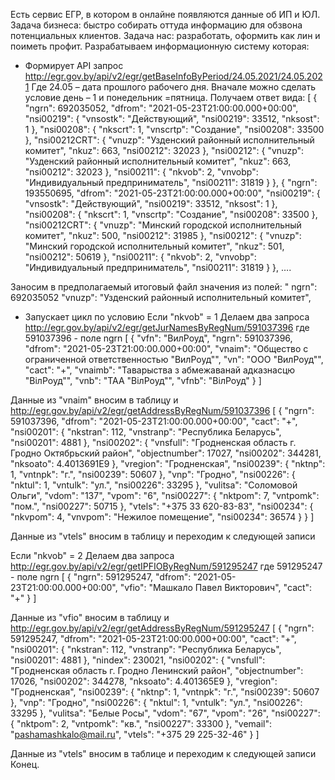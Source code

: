 Есть сервис ЕГР, в котором в онлайне появляются данные об ИП и ЮЛ. 
Задача бизнеса:  быстро собирать оттуда информацию для обзвона потенциальных клиентов.
Задача нас: разработать, оформить как лин и поиметь профит. 
Разрабатываем информационную систему которая: 
- Формирует API запрос http://egr.gov.by/api/v2/egr/getBaseInfoByPeriod/24.05.2021/24.05.2021
Где 24.05 – дата прошлого рабочего дня. Вначале можно сделать условие день – 1 и понедельник =пятница.
Получаем ответ вида:
[
    {
        "ngrn": 692035052,
        "dfrom": "2021-05-23T21:00:00.000+00:00",
        "nsi00219": {
            "vnsostk": "Действующий",
            "nsi00219": 33512,
            "nksost": 1
        },
        "nsi00208": {
            "nkscrt": 1,
            "vnscrtp": "Создание",
            "nsi00208": 33500
        },
        "nsi00212CRT": {
            "vnuzp": "Узденский районный исполнительный комитет",
            "nkuz": 663,
            "nsi00212": 32023
        },
        "nsi00212": {
            "vnuzp": "Узденский районный исполнительный комитет",
            "nkuz": 663,
            "nsi00212": 32023
        },
        "nsi00211": {
            "nkvob": 2,
            "vnvobp": "Индивидуальный предприниматель",
            "nsi00211": 31819
        }
    },
    {
        "ngrn": 193550695,
        "dfrom": "2021-05-23T21:00:00.000+00:00",
        "nsi00219": {
            "vnsostk": "Действующий",
            "nsi00219": 33512,
            "nksost": 1
        },
        "nsi00208": {
            "nkscrt": 1,
            "vnscrtp": "Создание",
            "nsi00208": 33500
        },
        "nsi00212CRT": {
            "vnuzp": "Минский городской исполнительный комитет",
            "nkuz": 500,
            "nsi00212": 31985
        },
        "nsi00212": {
            "vnuzp": "Минский городской исполнительный комитет",
            "nkuz": 501,
            "nsi00212": 50619
        },
        "nsi00211": {
            "nkvob": 2,
            "vnvobp": "Индивидуальный предприниматель",
            "nsi00211": 31819
        }
    },
….

Заносим в предполагаемый итоговый файл значения из полей:
" ngrn": 692035052
 "vnuzp": "Узденский районный исполнительный комитет", 
- Запускает цикл по условию 
Если "nkvob" = 1 
Делаем два запроса 
http://egr.gov.by/api/v2/egr/getJurNamesByRegNum/591037396 где 591037396 - поле ngrn
[
    {
        "vfn": "ВилРоуд",
        "ngrn": 591037396,
        "dfrom": "2021-05-23T21:00:00.000+00:00",
        "vnaim": "Общество с ограниченной ответственностью \"ВилРоуд\"",
        "vn": "ООО \"ВилРоуд\"",
        "cact": "+",
        "vnaimb": "Таварыства з абмежаванай адказнасцю \"ВiлРоуд\"",
        "vnb": "ТАА \"ВiлРоуд\"",
        "vfnb": "ВiлРоуд"
    }
]
 
Данные из "vnaim" вносим в таблицу и
http://egr.gov.by/api/v2/egr/getAddressByRegNum/591037396
[
    {
        "ngrn": 591037396,
        "dfrom": "2021-05-23T21:00:00.000+00:00",
        "cact": "+",
        "nsi00201": {
            "nkstran": 112,
            "vnstranp": "Республика Беларусь",
            "nsi00201": 4881
        },
        "nsi00202": {
            "vnsfull": "Гродненская область г. Гродно Октябрьский район",
            "objectnumber": 17027,
            "nsi00202": 344281,
            "nksoato": 4.4013691E9
        },
        "vregion": "Гродненская",
        "nsi00239": {
            "nktnp": 1,
            "vntnpk": "г.",
            "nsi00239": 50607
        },
        "vnp": "Гродно",
        "nsi00226": {
            "nktul": 1,
            "vntulk": "ул.",
            "nsi00226": 33295
        },
        "vulitsa": "Соломовой Ольги",
        "vdom": "137",
        "vpom": "6",
        "nsi00227": {
            "nktpom": 7,
            "vntpomk": "пом.",
            "nsi00227": 50715
        },
        "vtels": "+375 33 620-83-83",
        "nsi00234": {
            "nkvpom": 4,
            "vnvpom": "Нежилое помещение",
            "nsi00234": 36574
        }
    }
]
  
Данные из "vtels" вносим в таблицу и переходим к следующей записи


Если "nkvob" = 2 
Делаем два запроса 
http://egr.gov.by/api/v2/egr/getIPFIOByRegNum/591295247 где 591295247 - поле ngrn
[
    {
        "ngrn": 591295247,
        "dfrom": "2021-05-23T21:00:00.000+00:00",
        "vfio": "Машкало Павел Викторович",
        "cact": "+"
    }
]
 
Данные из "vfio" вносим в таблицу и
http://egr.gov.by/api/v2/egr/getAddressByRegNum/591295247
[
    {
        "ngrn": 591295247,
        "dfrom": "2021-05-23T21:00:00.000+00:00",
        "cact": "+",
        "nsi00201": {
            "nkstran": 112,
            "vnstranp": "Республика Беларусь",
            "nsi00201": 4881
        },
        "nindex": 230021,
        "nsi00202": {
            "vnsfull": "Гродненская область г. Гродно Ленинский район",
            "objectnumber": 17026,
            "nsi00202": 344278,
            "nksoato": 4.401365E9
        },
        "vregion": "Гродненская",
        "nsi00239": {
            "nktnp": 1,
            "vntnpk": "г.",
            "nsi00239": 50607
        },
        "vnp": "Гродно",
        "nsi00226": {
            "nktul": 1,
            "vntulk": "ул.",
            "nsi00226": 33295
        },
        "vulitsa": "Белые Росы",
        "vdom": "67",
        "vpom": "26",
        "nsi00227": {
            "nktpom": 2,
            "vntpomk": "кв.",
            "nsi00227": 33300
        },
        "vemail": "pashamashkalo@mail.ru",
        "vtels": "+375 29 225-32-46"
    }
]
  
Данные из "vtels" вносим в таблицe и переходим к следующей записи
Конец.


 
 
